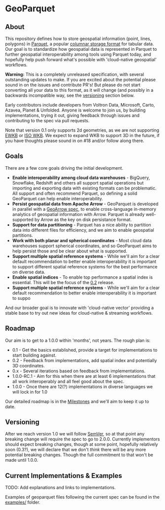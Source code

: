# GeoParquet

## About

This repository defines how to store geospatial information (point, lines, polygons) in [Parquet](https://parquet.apache.org/), a popular 
[columnar storage format](https://en.wikipedia.org/wiki/Column-oriented_DBMS) for tabular data. Our goal is to standardize how geospatial data is represented
in Parquet to further geospatial interoperability among tools using Parquet today, and hopefully help push forward what's possible with 
'cloud-native geospatial' workflows. 

**Warning:** This is a completely unreleased specification, with several outstanding updates to make. If you are excited about the potential 
please sound in on the issues and contribute PR's! But please do not start converting all your data to this format, as it will change 
(and possibly in a backwards incompatible way, see the [versioning](#versioning) section below.

Early contributors include developers from Voltron Data, Microsoft, Carto, Azavea, Planet & Unfolded. Anyone is welcome to join us, by building 
implementations, trying it out, giving feedback through issues and contributing to the spec via pull requests.

Note that version 0.1 only supports 2d geometries, as we are not supporting [EWKB](https://libgeos.org/specifications/wkb/#extended-wkb) or 
[ISO WKB](https://libgeos.org/specifications/wkb/#iso-wkb). We expect to expand WKB to support 3D in the future, if you have thoughts please 
sound in on #18 and/or follow along there.

## Goals

There are a few core goals driving the initial development.

* **Enable interoperability among cloud data warehouses** - BigQuery, Snowflake, Redshift and others all support spatial operations but importing and exporting data 
 with existing formats can be problematic. All support and often recommend Parquet, so defining a solid GeoParquet can help enable interoperability.
* **Persist geospatial data from Apache Arrow** - GeoParquet is developed in parallel with a [GeoArrow spec](https://github.com/geopandas/geo-arrow-spec), to 
 enable cross-language in-memory analytics of geospatial information with Arrow. Parquet is already well-supported by Arrow as the key on disk persistance format.
* **Support for data partitioning** - Parquet has a nice ability to partition data into different files for efficiency, and we aim to enable geospatial partitions.
* **Work with both planar and spherical coordinates** - Most cloud data warehouses support spherical coordinates, and so GeoParquet aims to help persist those 
 and be clear about what is supported.
* **Support multiple spatial reference systems** - While we'll aim for a clear default recommendation to better enable interoperability it is important to support
 different spatial reference systems for the best performance on diverse data.
* **Enable spatial indices** - To enable top performance a spatial index is essential. This will be the focus of the [0.2](https://github.com/opengeospatial/geoparquet/milestone/2) release.
* **Support multiple spatial reference systems** - While we'll aim for a clear default recommendation to better enable interoperability it is important to suppo

And our broader goal is to innovate with 'cloud-native vector' providing a stable base to try out new ideas for cloud-native & streaming workflows. 

## Roadmap

Our aim is to get to a 1.0.0 within 'months', not years. The rough plan is:

* 0.1 - Get the basics established, provide a target for implementations to start building against.
* 0.2 - Feedback from implementations, add spatial index and potentially 3D coordinates.
* 0.x - Several iterations based on feedback from implementations.
* 1.0.0-RC.1 - Aim for this when there are at least 6 implementations that all work interoperably and all feel good about the spec.
* 1.0.0 - Once there are 12(?) implementations in diverse languages we will lock in for 1.0

Our detailed roadmap is in the [Milestones](https://github.com/opengeospatial/geoparquet/milestones) and we'll aim to keep it up to date.


## Versioning

After we reach version 1.0 we will follow [SemVer](https://semver.org/), so at that point any breaking change will require the spec to go to 2.0.0.
Currently implementors should expect breaking changes, though at some point, hopefully relatively soon (0.3?), we will declare that we don't *think* there
will be any more potential breaking changes. Though the full commitment to that won't be made until 1.0.0. 

## Current Implementations & Examples

TODO: Add explanations and links to implementations.

Examples of geoparquet files following the current spec can be found in the [examples/](examples/) folder.



